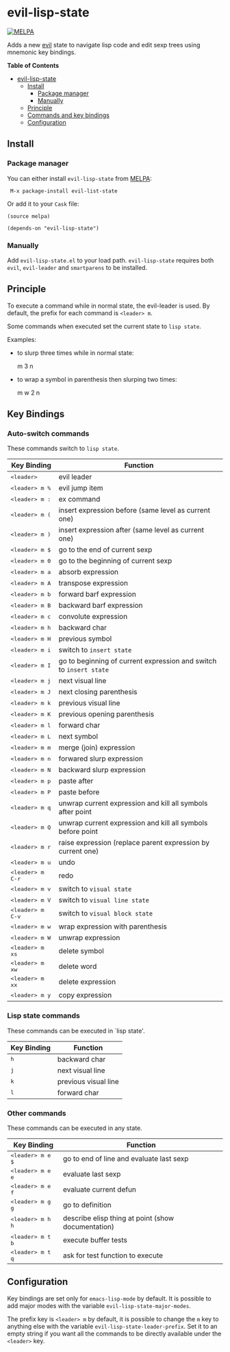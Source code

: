 # evil-lisp-state
[![MELPA](http://melpa.org/packages/evil-lisp-state-badge.svg)](http://melpa.org/#/evil-lisp-state)

Adds a new [evil][evil-link] state to navigate lisp code and edit sexp trees
using mnemonic key bindings.

<!-- markdown-toc start - Don't edit this section. Run M-x markdown-toc/generate-toc again -->
**Table of Contents**

- [evil-lisp-state](#evil-lisp-state)
    - [Install](#install)
        - [Package manager](#package-manager)
        - [Manually](#manually)
    - [Principle](#principle)
    - [Commands and key bindings](#commands-and-key-bindings)
    - [Configuration](#configuration)

<!-- markdown-toc end -->

## Install

### Package manager

You can either install `evil-lisp-state` from [MELPA][melpa-link]:

```
 M-x package-install evil-list-state
```

Or add it to your `Cask` file:

```elisp
(source melpa)

(depends-on "evil-lisp-state")
```

### Manually

Add `evil-lisp-state.el` to your load path. `evil-lisp-state` requires
both `evil`, `evil-leader` and `smartparens` to be installed.

## Principle

To execute a command while in normal state, the evil-leader is used.
By default, the prefix for each command is `<leader> m`.

Some commands when executed set the current state to `lisp state`.

Examples:

- to slurp three times while in normal state:

    <leader> m 3 n

- to wrap a symbol in parenthesis then slurping two times:

    <leader> m w 2 n

## Key Bindings

### Auto-switch commands

These commands switch to `lisp state`.

Key Binding                 | Function
----------------------------|------------------------------------------------------------
<kbd>\<leader\></kbd>       | evil leader
<kbd>\<leader\> m %</kbd>   | evil jump item
<kbd>\<leader\> m :</kbd>   | ex command
<kbd>\<leader\> m (</kbd>   | insert expression before (same level as current one)
<kbd>\<leader\> m )</kbd>   | insert expression after (same level as current one)
<kbd>\<leader\> m $</kbd>   | go to the end of current sexp
<kbd>\<leader\> m 0</kbd>   | go to the beginning of current sexp
<kbd>\<leader\> m a</kbd>   | absorb expression
<kbd>\<leader\> m A</kbd>   | transpose expression
<kbd>\<leader\> m b</kbd>   | forward barf expression
<kbd>\<leader\> m B</kbd>   | backward barf expression
<kbd>\<leader\> m c</kbd>   | convolute expression
<kbd>\<leader\> m h</kbd>   | backward char
<kbd>\<leader\> m H</kbd>   | previous symbol
<kbd>\<leader\> m i</kbd>   | switch to `insert state`
<kbd>\<leader\> m I</kbd>   | go to beginning of current expression and switch to `insert state`
<kbd>\<leader\> m j</kbd>   | next visual line
<kbd>\<leader\> m J</kbd>   | next closing parenthesis
<kbd>\<leader\> m k</kbd>   | previous visual line
<kbd>\<leader\> m K</kbd>   | previous opening parenthesis
<kbd>\<leader\> m l</kbd>   | forward char
<kbd>\<leader\> m L</kbd>   | next symbol
<kbd>\<leader\> m m</kbd>   | merge (join) expression
<kbd>\<leader\> m n</kbd>   | forwared slurp expression
<kbd>\<leader\> m N</kbd>   | backward slurp expression
<kbd>\<leader\> m p</kbd>   | paste after
<kbd>\<leader\> m P</kbd>   | paste before
<kbd>\<leader\> m q</kbd>   | unwrap current expression and kill all symbols after point
<kbd>\<leader\> m Q</kbd>   | unwrap current expression and kill all symbols before point
<kbd>\<leader\> m r</kbd>   | raise expression (replace parent expression by current one)
<kbd>\<leader\> m u</kbd>   | undo
<kbd>\<leader\> m C-r</kbd> | redo
<kbd>\<leader\> m v</kbd>   | switch to `visual state`
<kbd>\<leader\> m V</kbd>   | switch to `visual line state`
<kbd>\<leader\> m C-v</kbd> | switch to `visual block state`
<kbd>\<leader\> m w</kbd>   | wrap expression with parenthesis
<kbd>\<leader\> m W</kbd>   | unwrap expression
<kbd>\<leader\> m xs</kbd>  | delete symbol
<kbd>\<leader\> m xw</kbd>  | delete word
<kbd>\<leader\> m xx</kbd>  | delete expression
<kbd>\<leader\> m y</kbd>   | copy expression

### Lisp state commands

These commands can be executed in `lisp state'.

Key Binding    | Function
---------------|------------------------------------------------------------
<kbd>h</kbd>   | backward char
<kbd>j</kbd>   | next visual line
<kbd>k</kbd>   | previous visual line
<kbd>l</kbd>   | forward char

### Other commands

These commands can be executed in any state.

Key Binding                 | Function
----------------------------|------------------------------------------------------------
<kbd>\<leader\> m e $</kbd> | go to end of line and evaluate last sexp
<kbd>\<leader\> m e e</kbd> | evaluate last sexp
<kbd>\<leader\> m e f</kbd> | evaluate current defun
<kbd>\<leader\> m g g</kbd> | go to definition
<kbd>\<leader\> m h h</kbd> | describe elisp thing at point (show documentation)
<kbd>\<leader\> m t b</kbd> | execute buffer tests
<kbd>\<leader\> m t q</kbd> | ask for test function to execute

## Configuration

Key bindings are set only for `emacs-lisp-mode` by default.
It is possible to add major modes with the variable
`evil-lisp-state-major-modes`.

The prefix key is `<leader> m` by default, it is possible to
change the `m` key to anything else with the variable
`evil-lisp-state-leader-prefix`. Set it to an empty string
if you want all the commands to be directly available
under the `<leader>` key.

[evil-link]: https://gitorious.org/evil/pages/Home
[smartparens-link]: https://github.com/Fuco1/smartparens/wiki
[melpa-link]: http://melpa.org/
